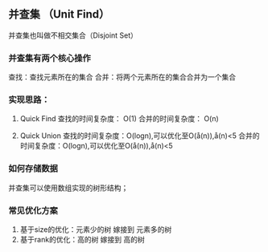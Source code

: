 ## 并查集 （Unit Find）

并查集也叫做不相交集合（Disjoint Set）

### 并查集有两个核心操作
查找：查找元素所在的集合
合并：将两个元素所在的集合合并为一个集合

### 实现思路：
1. Quick Find 
查找的时间复杂度： O(1)
合并的时间复杂度： O(n)

2. Quick Union
查找的时间复杂度：O(logn),可以优化至O(å(n)),å(n)<5
合并的时间复杂度：O(logn),可以优化至O(å(n)),å(n)<5

### 如何存储数据
并查集可以使用数组实现的树形结构；

### 常见优化方案
1. 基于size的优化：元素少的树 嫁接到 元素多的树
2. 基于rank的优化：高的树 嫁接到 高的树